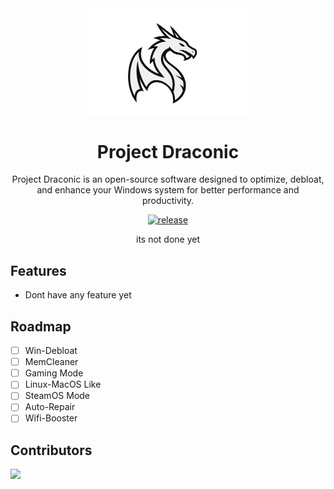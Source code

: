 <div align="center">
  <img src="https://github.com/aritsuyu/Project-DraconicOS/blob/main/lib/img/Draconic.png" width="256"/>
  <h1 align="center">Project Draconic</h1>
  Project Draconic is an open-source software designed to optimize, debloat, and enhance your Windows system for better performance and productivity.

[![release](https://img.shields.io/github/package-json/v/aritsuyu/Project-DraconicOS)](https://github.com/aritsuyu/Project-DraconicOS/releases)
<div align="center">
its not done yet
</div>
</div>

## Features
- Dont have any feature yet

## Roadmap
- [ ] Win-Debloat
- [ ] MemCleaner
- [ ] Gaming Mode
- [ ] Linux-MacOS Like
- [ ] SteamOS Mode
- [ ] Auto-Repair
- [ ] Wifi-Booster

## Contributors

<a href="https://github.com/aritsuyu/Project-DraconicOS/graphs/contributors">
  <img src="https://contrib.rocks/image?repo=aritsuyu/Project-DraconicOS" />
</a>
